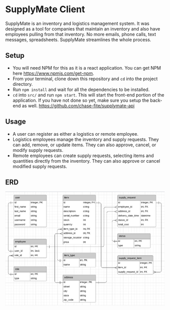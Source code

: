 # SupplyMate Client

SupplyMate is an inventory and logistics management system. It was designed as a tool for companies that maintain an inventory and also have employees pulling from that inventory. No more emails, phone calls, text messages, spreadsheets. SupplyMate streamlines the whole process.

## Setup

- You will need NPM for this as it is a react application. You can get NPM here https://www.npmjs.com/get-npm.
- From your terminal, clone down this repository and `cd` into the project directory.
- Run `npm install` and wait for all the dependencies to be installed.
- `cd` into `src/` and run `npm start`. This will start the front-end portion of the application. If you have not done so yet, make sure you setup the back-end as well. https://github.com/chase-fite/supplymate-api

## Usage

- A user can register as either a logistics or remote employee.
- Logistics employees manage the inventory and supply requests. They can add, remove, or update items. They can also approve, cancel, or modify supply requests.
- Remote employees can create supply requests, selecting items and quantities directly from the inventory. They can also approve or cancel modified supply requests.

## ERD

![supplymate ERD](./assets/supplymate-erd.PNG)
